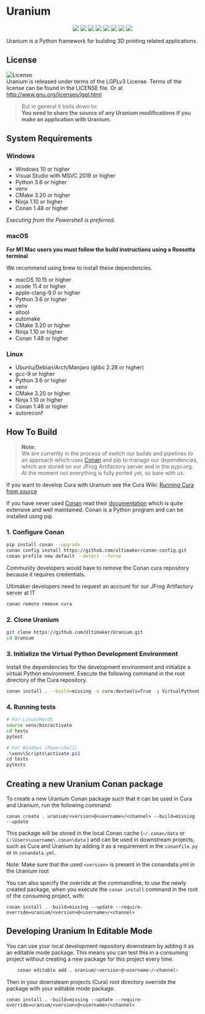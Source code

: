 # Uranium

<p align="center">
    <a href="https://github.com/Ultimaker/Uranium/actions/workflows/unit-test.yml" alt="Unit Tests">
        <img src="https://github.com/Ultimaker/Uranium/actions/workflows/unit-test.yml/badge.svg" /></a>
    <a href="https://github.com/Ultimaker/Uranium/actions/workflows/conan-package.yml" alt="Unit Tests">
        <img src="https://github.com/Ultimaker/Uranium/actions/workflows/conan-package.yml/badge.svg" /></a>
    <a href="https://github.com/Ultimaker/Uranium/issues" alt="Open Issues">
        <img src="https://img.shields.io/github/issues/ultimaker/cura" /></a>
    <a href="https://github.com/Ultimaker/Uranium/issues?q=is%3Aissue+is%3Aclosed" alt="Closed Issues">
        <img src="https://img.shields.io/github/issues-closed/ultimaker/uranium?color=g" /></a>
    <a href="https://github.com/Ultimaker/Uranium/pulls" alt="Pull Requests">
        <img src="https://img.shields.io/github/issues-pr/ultimaker/Uranium" /></a>
    <a href="https://github.com/Ultimaker/Uranium/graphs/contributors" alt="Contributors">
        <img src="https://img.shields.io/github/contributors/ultimaker/uranium" /></a>
    <a href="https://github.com/Ultimaker/Uranium" alt="Repo Size">
        <img src="https://img.shields.io/github/repo-size/ultimaker/uranium?style=flat" /></a>
    <a href="https://github.com/Ultimaker/Uranium/blob/master/LICENSE" alt="License">
        <img src="https://img.shields.io/github/license/ultimaker/uranium?style=flat" /></a>
</p>


Uranium is a Python framework for building 3D printing related applications.

## License

![License](https://img.shields.io/github/license/ultimaker/uranium?style=flat)  
Uranium is released under terms of the LGPLv3 License. Terms of the license can be found in the LICENSE file. Or at
http://www.gnu.org/licenses/lgpl.html

> But in general it boils down to:  
> **You need to share the source of any Uranium modifications if you make an application with Uranium.**

## System Requirements


### Windows

- Windows 10 or higher
- Visual Studio with MSVC 2019 or higher
- Python 3.6 or higher
- venv 
- CMake 3.20 or higher
- Ninja 1.10 or higher
- Conan 1.48 or higher

_Executing from the Powershell is preferred._

### macOS
**For M1 Mac users you must follow the build instructions using a Rossetta terminal**

We recommend using brew to install these dependencies.
- macOS 10.15 or higher
- xcode 11.4 or higher
- apple-clang-9.0 or higher
- Python 3.6 or higher
- venv
- altool
- automake
- CMake 3.20 or higher
- Ninja 1.10 or higher
- Conan 1.48 or higher

### Linux

- Ubuntu/Debian/Arch/Manjaro (glibc 2.28 or higher)
- gcc-9 or higher
- Python 3.6 or higher 
- venv
- CMake 3.20 or higher
- Ninja 1.10 or higher
- Conan 1.48 or higher
- autoreconf


## How To Build

> **Note:**  
> We are currently in the process of switch our builds and pipelines to an approach which uses [Conan](https://conan.io/)
> and pip to manage our dependencies, which are stored on our JFrog Artifactory server and in the pypi.org.
> At the moment not everything is fully ported yet, so bare with us.

If you want to develop Cura with Uranium see the Cura Wiki: [Running Cura from source](https://github.com/Ultimaker/Cura/wiki/Running-Cura-from-Source)

If you have never used [Conan](https://conan.io/) read their [documentation](https://docs.conan.io/en/latest/index.html)
which is quite extensive and well maintained. Conan is a Python program and can be installed using pip

### 1. Configure Conan

```bash
pip install conan --upgrade
conan config install https://github.com/ultimaker/conan-config.git
conan profile new default --detect --force
```

Community developers would have to remove the Conan cura repository because it requires credentials. 

Ultimaker developers need to request an account for our JFrog Artifactory server at IT
```bash
conan remote remove cura
```

### 2. Clone Uranium
```bash
git clone https://github.com/Ultimaker/Uranium.git
cd Uranium
```

### 3. Initialize the Virtual Python Development Environment

Install the dependencies for the development environment and initialize a virtual Python environment. Execute the
following command in the root directory of the Cura repository.

```bash
conan install . --build=missing -o cura:devtools=True -g VirtualPythonEnv
```

### 4. Running tests
```bash
# For Linux/MacOS
source venv/bin/activate
cd tests
pytest
```

```powershell
# For Windows (Powershell)
.\venv\Scripts\activate.ps1
cd tests
pytests
```

## Creating a new Uranium Conan package

To create a new Uranium Conan package such that it can be used in Cura and Uranium, run the following command:

```shell
conan create . uranium/<version>@<username>/<channel> --build=missing --update
```

This package will be stored in the local Conan cache (`~/.conan/data` or `C:\Users\username\.conan\data` ) and can be used in downstream
projects, such as Cura and Uranium by adding it as a requirement in the `conanfile.py` or in `conandata.yml`.

Note: Make sure that the used `<version>` is present in the conandata.yml in the Uranium root

You can also specify the override at the commandline, to use the newly created package, when you execute the `conan install`
command in the root of the consuming project, with:


```shell
conan install . -build=missing --update --require-override=uranium/<version>@<username>/<channel>
```

## Developing Uranium In Editable Mode

You can use your local development repository downsteam by adding it as an editable mode package.
This means you can test this in a consuming project without creating a new package for this project every time.

```bash
    conan editable add . uranium/<version>@<username>/<channel>
```

Then in your downsteam projects (Cura) root directory override the package with your editable mode package.  

```shell
conan install . -build=missing --update --require-override=uranium/<version>@<username>/<channel>
```